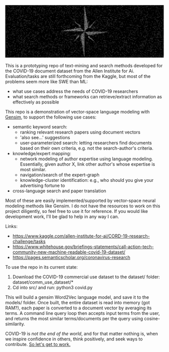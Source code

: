 <img src="compass_rose.jpeg" />

This is a prototyping repo of text-mining and search methods developed for the COVID-19 document dataset from the Allen Institute for Ai.
Evaluation/tasks are still forthcoming from the Kaggle, but most of the problems seem more like SWE than ML:
* what use cases address the needs of COVID-19 researchers
* what search methods or frameworks can retrieve/extract information as effectively as possible


This repo is a demonstration of vector-space language modeling with [Gensim](https://radimrehurek.com/gensim/), to support the following use cases:
* semantic keyword search:
  * ranking relevant research papers using document vectors
  * 'also see...' suggestions
  * user-parameterized search: letting researchers find documents based on their own criteria, e.g. not the search-author's criteria.
* knowledge/expert mapping:
  * network modeling of author expertise using language modeling. Essentially, given author X, link other author's whose expertise is most similar.
  * navigation/search of the expert-graph
  * knowledge-cluster identification: e.g., who should you give your advertising fortune to
* cross-language search and paper translation


Most of these are easily implemented/supported by vector-space neural modeling methods like Gensim.
I do not have the resources to work on this project diligently, so feel free to use it for reference.
If you would like development work, I'll be glad to help in any way I can.

Links:
* https://www.kaggle.com/allen-institute-for-ai/CORD-19-research-challenge/tasks
* https://www.whitehouse.gov/briefings-statements/call-action-tech-community-new-machine-readable-covid-19-dataset/
* https://pages.semanticscholar.org/coronavirus-research


To use the repo in its current state:
1) Download the COVID-19 commercial use dataset to the dataset/ folder: dataset/comm_use_dataset/*
2) Cd into src/ and run: python3 covid.py


This will build a gensim Word2Vec language model, and save it to the models/ folder.
Once built, the entire dataset is read into memory (got RAM?), each paper is converted to a document vector by averaging
its terms. A command line query loop then accepts input terms from the user, and returns the most similar terms/documents 
per the query using cosine-similarity.


COVID-19 is *not the end of the world*, and for that matter nothing is, when we inspire confidence in others, think positively, and seek ways to contribute. [So let's get to work.](https://www.youtube.com/watch?v=cCYGyg1H56s)


